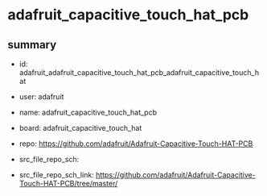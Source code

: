 # adafruit_capacitive_touch_hat_pcb
 
## summary 
* id: adafruit_adafruit_capacitive_touch_hat_pcb_adafruit_capacitive_touch_hat
* user: adafruit
* name: adafruit_capacitive_touch_hat_pcb
* board: adafruit_capacitive_touch_hat
* repo: https://github.com/adafruit/Adafruit-Capacitive-Touch-HAT-PCB



* src_file_repo_sch: 
* src_file_repo_sch_link: https://github.com/adafruit/Adafruit-Capacitive-Touch-HAT-PCB/tree/master/




